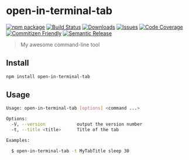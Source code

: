 # open-in-terminal-tab

[![npm package][npm-img]][npm-url]
[![Build Status][build-img]][build-url]
[![Downloads][downloads-img]][downloads-url]
[![Issues][issues-img]][issues-url]
[![Code Coverage][codecov-img]][codecov-url]
[![Commitizen Friendly][commitizen-img]][commitizen-url]
[![Semantic Release][semantic-release-img]][semantic-release-url]

> My awesome command-line tool

## Install

```bash
npm install open-in-terminal-tab
```

## Usage

```bash
Usage: open-in-terminal-tab [options] <command ...>

Options:
  -V, --version            output the version number
  -t, --title <title>      Title of the tab

Examples:

  $ open-in-terminal-tab -t MyTabTitle sleep 30
```

[build-img]: https://github.com/marnixah/open-in-terminal-tab/actions/workflows/release.yml/badge.svg
[build-url]: https://github.com/marnixah/open-in-terminal-tab/actions/workflows/release.yml
[downloads-img]: https://img.shields.io/npm/dt/open-in-terminal-tab
[downloads-url]: https://www.npmtrends.com/open-in-terminal-tab
[npm-img]: https://img.shields.io/npm/v/open-in-terminal-tab
[npm-url]: https://www.npmjs.com/package/open-in-terminal-tab
[issues-img]: https://img.shields.io/github/issues/marnixah/open-in-terminal-tab
[issues-url]: https://github.com/marnixah/open-in-terminal-tab/issues
[codecov-img]: https://codecov.io/gh/marnixah/open-in-terminal-tab/branch/main/graph/badge.svg
[codecov-url]: https://codecov.io/gh/marnixah/open-in-terminal-tab
[semantic-release-img]: https://img.shields.io/badge/%20%20%F0%9F%93%A6%F0%9F%9A%80-semantic--release-e10079.svg
[semantic-release-url]: https://github.com/semantic-release/semantic-release
[commitizen-img]: https://img.shields.io/badge/commitizen-friendly-brightgreen.svg
[commitizen-url]: http://commitizen.github.io/cz-cli/
